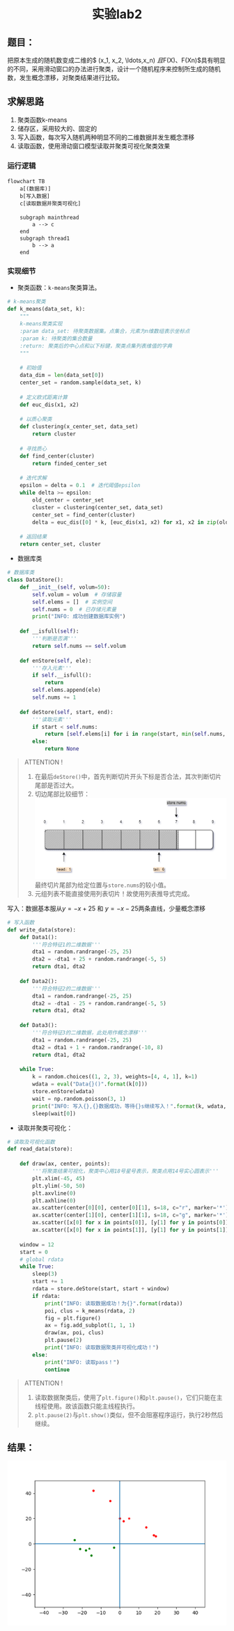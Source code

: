 # <center>实验lab2
## 题目：
把原本生成的随机数变成二维的$ (x_1, x_2, \ldots,x_n) $且$F(X)$、$F(Xn)$具有明显的不同，采用滑动窗口的办法进行聚类，设计一个随机程序来控制所生成的随机数，发生概念漂移，对聚类结果进行比较。
## 求解思路
1. 聚类函数k-means
2. 储存区，采用较大的、固定的
3. 写入函数，每次写入随机两种明显不同的二维数据并发生概念漂移
4. 读取函数，使用滑动窗口模型读取并聚类可视化聚类效果
### 运行逻辑
```mermaid
flowchart TB
    a[(数据库)]
    b[写入数据]
    c[读取数据并聚类可视化]

    subgraph mainthread
        a --> c
    end
    subgraph thread1
        b --> a
    end
```
### 实现细节
- 聚类函数：```k-means```聚类算法。
```python
# k-means聚类
def k_means(data_set, k):
    """
    k-means聚类实现
    :param data_set: 待聚类数据集。点集合，元素为n维数组表示坐标点
    :param k: 待聚类的集合数量
    :return: 聚类后的中心点和以下标键，聚类点集列表维值的字典
    """

    # 初始值
    data_dim = len(data_set[0])
    center_set = random.sample(data_set, k)

    # 定义欧式距离计算
    def euc_dis(x1, x2)

    # 以质心聚类
    def clustering(x_center_set, data_set)
        return cluster

    # 寻找质心
    def find_center(cluster)
        return finded_center_set

    # 迭代求解
    epsilon = delta = 0.1  # 迭代阈值epsilon
    while delta >= epsilon:
        old_center = center_set
        cluster = clustering(center_set, data_set)
        center_set = find_center(cluster)
        delta = euc_dis([0] * k, [euc_dis(x1, x2) for x1, x2 in zip(old_center, center_set)])

    # 返回结果
    return center_set, cluster
```

- 数据库类
```python
# 数据库类
class DataStore():
    def __init__(self, volum=50):
        self.volum = volum  # 存储容量
        self.elems = []  # 实例空间
        self.nums = 0  # 已存储元素量
        print("INFO: 成功创建数据库实例")

    def __isfull(self):
        '''判断是否满'''
        return self.nums == self.volum

    def enStore(self, ele):
        '''存入元素'''
        if self.__isfull():
            return
        self.elems.append(ele)
        self.nums += 1

    def deStore(self, start, end):
        '''读取元素'''
        if start < self.nums:
            return [self.elems[i] for i in range(start, min(self.nums, end))]
        else:
            return None
```
> ATTENTION ! 
> 1. 在最后```deStore()```中，首先判断切片开头下标是否合法，其次判断切片尾部是否过大。
> 2. 切边尾部比较细节： ![图示](fig/exam2_md_fig.png)最终切片尾部为给定位置与```store.nums```的较小值。
> 3. 元组列表不能直接使用列表切片！故使用列表推导式完成。

  写入：数据基本服从$y=-x+25$ 和 $y=-x-25$两条直线，少量概念漂移
```python
# 写入函数
def write_data(store):
    def Data1():
        '''符合特征1的二维数据'''
        dta1 = random.randrange(-25, 25)
        dta2 = -dta1 + 25 + random.randrange(-5, 5)
        return dta1, dta2

    def Data2():
        '''符合特征2的二维数据'''
        dta1 = random.randrange(-25, 25)
        dta2 = -dta1 - 25 + random.randrange(-5, 5)
        return dta1, dta2

    def Data3():
        '''符合特征3的二维数据，此处用作概念漂移'''
        dta1 = random.randrange(-25, 25)
        dta2 = dta1 + 1 + random.randrange(-10, 8)
        return dta1, dta2

    while True:
        k = random.choices((1, 2, 3), weights=[4, 4, 1], k=1)
        wdata = eval("Data{}()".format(k[0]))
        store.enStore(wdata)
        wait = np.random.poisson(3, 1)
        print("INFO: 写入{},{}数据成功，等待{}s继续写入！".format(k, wdata, wait[0]))
        sleep(wait[0])
```

- 读取并聚类可视化：
```python
# 读取及可视化函数
def read_data(store):

    def draw(ax, center, points):
        '''将聚类结果可视化，聚类中心用18号星号表示，聚类点用14号实心圆表示'''
        plt.xlim(-45, 45)
        plt.ylim(-50, 50)
        plt.axvline(0)
        plt.axhline(0)
        ax.scatter(center[0][0], center[0][1], s=18, c="r", marker='*')
        ax.scatter(center[1][0], center[1][1], s=18, c="g", marker='*')
        ax.scatter([x[0] for x in points[0]], [y[1] for y in points[0]], s=14, c="r", marker='o')
        ax.scatter([x[0] for x in points[1]], [y[1] for y in points[1]], s=14, c="g", marker='o')

    window = 12
    start = 0
    # global rdata
    while True:
        sleep(3)
        start += 1
        rdata = store.deStore(start, start + window)
        if rdata:
            print("INFO: 读取数据成功！为{}".format(rdata))
            poi, clus = k_means(rdata, 2)
            fig = plt.figure()
            ax = fig.add_subplot(1, 1, 1)
            draw(ax, poi, clus)
            plt.pause(2)
            print("INFO: 读取数据聚类并可视化成功！")
        else:
            print("INFO: 读取pass！")
            continue
```
> ATTENTION ! 
> 1. 读取数据聚类后，使用了```plt.figure()```和```plt.pause()```，它们只能在主线程使用。故该函数只能主线程执行。
> 2. ```plt.pause(2)```与```plt.show()```类似，但不会阻塞程序运行，执行2秒然后继续。
## 结果：
![result](fig/result_exam2.png)